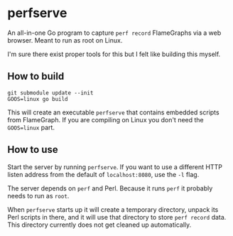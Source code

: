 # perfserve

An all-in-one Go program to capture `perf record` FlameGraphs via a web browser. Meant to run as root on Linux.

I'm sure there exist proper tools for this but I felt like building this myself.

## How to build

```
git submodule update --init
GOOS=linux go build
```

This will create an executable `perfserve` that contains embedded scripts from FlameGraph. If you are compiling on Linux you don't need the `GOOS=linux` part.

## How to use

Start the server by running `perfserve`. If you want to use a different HTTP listen address from the default of `localhost:8080`, use the `-l` flag.

The server depends on `perf` and Perl. Because it runs `perf` it probably needs to run as `root`.

When `perfserve` starts up it will create a temporary directory, unpack its Perl scripts in there, and it will use that directory to store `perf record` data. This directory currently does not get cleaned up automatically.
